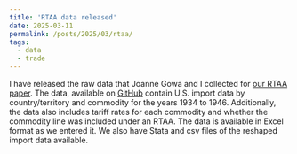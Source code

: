 ```yaml
---
title: 'RTAA data released'
date: 2025-03-11
permalink: /posts/2025/03/rtaa/
tags:
  - data
  - trade
---
```


I have released the raw data that Joanne Gowa and I collected for [our RTAA paper](https://doi.org/10.1017/S0043887117000302). The data, available on [GitHub](https://github.com/arpie71/rtaa) contain U.S. import data by country/territory and commodity for the years 1934 to 1946. Additionally, the data also includes tariff rates for each commodity and whether the commodity line was included under an RTAA. The data is available in Excel format as we entered it. We also have Stata and csv files of the reshaped import data available. 

 

